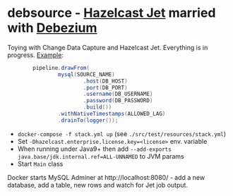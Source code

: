 # debsource - [Hazelcast Jet](https://github.com/hazelcast/hazelcast-jet) married with [Debezium](https://github.com/debezium/debezium)

Toying with Change Data Capture and Hazelcast Jet. Everything is in progress. 
[Example](https://github.com/jerrinot/debsource/blob/0135a784abaabdce5925dca9197a3740e42b5035/src/main/java/info/jerrinot/jet/cdc/Main.java#L34-L42):
```java
        pipeline.drawFrom(
                mysql(SOURCE_NAME)
                        .host(DB_HOST)
                        .port(DB_PORT)
                        .username(DB_USERNAME)
                        .password(DB_PASSWORD)
                        .build())
                .withNativeTimestamps(ALLOWED_LAG)
                .drainTo(logger());
```

- `docker-compose -f stack.yml up` (see `./src/test/resources/stack.yml`)
- Set `-Dhazelcast.enterprise.license.key=<license>` env. variable
- When running under Java9+ then add `--add-exports java.base/jdk.internal.ref=ALL-UNNAMED` to JVM params
- Start `Main` class

Docker starts MySQL Adminer at http://localhost:8080/ - add a new database, add a table, new rows and watch for Jet job output. 
